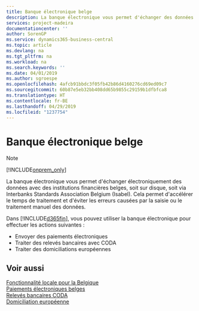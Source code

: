 ```yaml
---
title: Banque électronique belge
description: La banque électronique vous permet d'échanger des données par voie électronique avec des institutions financières belges. Les données peuvent être échangées sur disquette, par un modem ou via Isabel (Interbanks Standards Association Belgium). Vous profitez ainsi d'un traitement plus rapide et évitez les erreurs causées par le traitement ou la saisie manuels des données.
services: project-madeira
documentationcenter: ''
author: SorenGP
ms.service: dynamics365-business-central
ms.topic: article
ms.devlang: na
ms.tgt_pltfrm: na
ms.workload: na
ms.search.keywords: ''
ms.date: 04/01/2019
ms.author: sgroespe
ms.openlocfilehash: 4afcb91bbdc3f05fb42b86d4160276cd69ed09c7
ms.sourcegitcommit: 60b87e5eb32bb408dd65b9855c29159b1dfbfca8
ms.translationtype: HT
ms.contentlocale: fr-BE
ms.lasthandoff: 04/29/2019
ms.locfileid: "1237754"
---
```

# <a name="belgian-electronic-banking"></a>Banque électronique belge
> [!Note]
> [!INCLUDE[onprem_only](../../includes/onprem_only_md.md)]

La banque électronique vous permet d'échanger électroniquement des données avec des institutions financières belges, soit sur disque, soit via Interbanks Standards Association Belgium (Isabel). Cela permet d'accélérer le temps de traitement et d'éviter les erreurs causées par la saisie ou le traitement manuel des données.  

Dans [!INCLUDE[d365fin](../../includes/d365fin_md.md)], vous pouvez utiliser la banque électronique pour effectuer les actions suivantes :  

- Envoyer des paiements électroniques  
- Traiter des relevés bancaires avec CODA  
- Traiter des domiciliations européennes  

## <a name="see-also"></a>Voir aussi  
[Fonctionnalité locale pour la Belgique](belgium-local-functionality.md)  
[Paiements électroniques belges](belgian-electronic-payments.md)  
[Relevés bancaires CODA](coda-bank-statements.md)  
[Domiciliation européenne](direct-debit-using-domiciliation.md)
